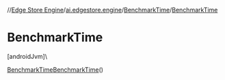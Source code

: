 //[Edge Store Engine](../../../index.md)/[ai.edgestore.engine](../index.md)/[BenchmarkTime](index.md)/[BenchmarkTime](-benchmark-time.md)

# BenchmarkTime

[androidJvm]\

[BenchmarkTime](index.md)[BenchmarkTime](-benchmark-time.md)()
